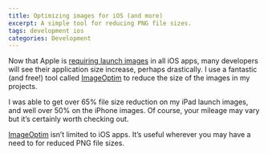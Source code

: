 ```yaml
---
title: Optimizing images for iOS (and more)
excerpt: A simple tool for reducing PNG file sizes.
tags: development ios
categories: Development
---
```


Now that Apple is [requiring launch images](http://developer.apple.com/library/ios/#documentation/userexperience/conceptual/mobilehig/IconsImages/IconsImages.html) in all iOS apps, many developers will see their application size increase, perhaps drastically. I use a fantastic (and free!) tool called [ImageOptim](http://imageoptim.com/) to reduce the size of the images in my projects.

I was able to get over 65% file size reduction on my iPad launch images, and well over 50% on the iPhone images. Of course, your mileage may vary but it’s certainly worth checking out.

[ImageOptim](http://imageoptim.com/) isn’t limited to iOS apps. It’s useful wherever you may have a need to for reduced PNG file sizes.
